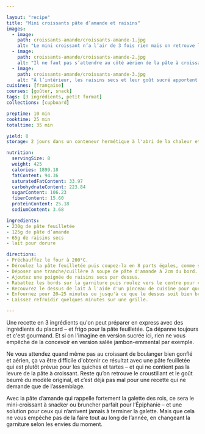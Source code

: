 ```yaml
---

layout: "recipe"
title: "Mini croissants pâte d’amande et raisins"
images:
  - image:
    path: croissants-amande/croissants-amande-1.jpg
    alt: "Le mini croissant n’a l’air de 3 fois rien mais on retrouve le côté croustillant de la pâte feuilletée tout juste cuite, avec les miettes qui l’accompagnent."
  - image:
    path: croissants-amande/croissants-amande-2.jpg
    alt: "Il ne faut pas s’attendre au côté aérien de la pâte à croissant et de sa levure en plus, mais le goût beurré est bien là, et la pâte d’amande fait son office."
  - image:
    path: croissants-amande/croissants-amande-3.jpg
    alt: "À l’intérieur, les raisins secs et leur goût sucré apportent une surprise à la dégustation."
cuisines: [française]
courses: [goûter, snack]
tags: [3 ingrédients, petit format]
collections: [cupboard]

preptime: 10 min
cooktime: 25 min
totaltime: 35 min

yield: 8
storage: 2 jours dans un conteneur hermétique à l'abri de la chaleur et de la lumière. 2 mois au congélateur.

nutrition:
  servingSize: 8
  weight: 425
  calories: 1899.18
  fatContent: 94.36
  saturatedFatContent: 33.97
  carbohydrateContent: 223.84
  sugarContent: 106.23
  fiberContent: 15.60
  proteinContent: 25.18
  sodiumContent: 3.68

ingredients:
- 230g de pâte feuilletée
- 125g de pâte d’amande
- 65g de raisins secs
- lait pour dorure

directions:
- Préchauffez le four à 200°C.
- Déroulez la pâte feuilletée puis coupez-la en 8 parts égales, comme si vous découpiez une tarte ou une pizza. 
- Déposez une tranche/cuillère à soupe de pâte d'amande à 2cm du bord.
- Ajoutez une poignée de raisins secs par dessus. 
- Rabattez les bords sur la garniture puis roulez vers le centre pour créer un croissant. Déposez-le sur une plaque recouverte de papier cuisson en laissant un peu d'espace autour.  
- Recouvrez le dessus de lait à l'aide d'un pinceau de cuisine pour que le croissant dore à la cuisson. 
- Enfournez pour 20–25 minutes ou jusqu'à ce que le dessus soit bien bruni. 
- Laissez refroidir quelques minutes sur une grille. 

---
```


Une recette en 3 ingrédients qu'on peut préparer en express avec des ingrédients du placard – et frigo pour la pâte feuilletée. Ça dépanne toujours et c'est gourmand. Et si on l'imagine en version sucrée ici, rien ne vous empêche de la concevoir en version salée jambon-emmental par exemple. 

Ne vous attendez quand même pas au croissant de boulanger bien gonflé et aérien, ça va être difficile d'obtenir ce résultat avec une pâte feuilletée qui est plutôt prévue pour les quiches et tartes – et qui ne contient pas la levure de la pâte à croissant. Reste qu’on retrouve le croustillant et le goût beurré du modèle original, et c’est déjà pas mal pour une recette qui ne demande que de l’assemblage.

Avec la pâte d’amande qui rappelle fortement la galette des rois, ce sera le mini-croissant à snacker ou bruncher parfait pour l’Épiphanie – et une solution pour ceux qui n’arrivent jamais à terminer la galette. Mais que cela ne vous empêche pas de la faire tout au long de l’année, en changeant la garniture selon les envies du moment.